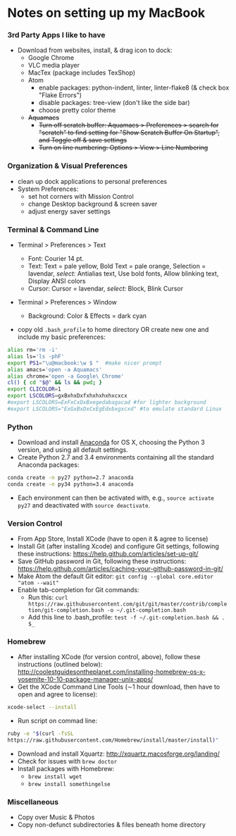 # Notes on setting up my MacBook


### 3rd Party Apps I like to have

- Download from websites, install, & drag icon to dock:
   - Google Chrome
   - VLC media player
   - MacTex (package includes TexShop)
   - Atom
     - enable packages: python-indent, linter, linter-flake8 (& check box "Flake Errors")
     - disable packages: tree-view (don't like the side bar)
     - choose pretty color theme
   - ~~Aquamacs~~
	   - ~~Turn off scratch buffer: Aquamacs > Preferences > search for
         "scratch" to find setting for "Show Scratch Buffer On
         Startup", and Toggle off & save settings~~
	   - ~~Turn on line numbering: Options > View > Line Numbering~~


### Organization & Visual Preferences

- clean up dock applications to personal preferences
- System Preferences:
	- set hot corners with Mission Control
	- change Desktop background & screen saver
	- adjust energy saver settings


### Terminal & Command Line

- Terminal > Preferences > Text
  - Font: Courier 14 pt.
  - Text: Text = pale yellow, Bold Text = pale orange, Selection = lavendar, *select:* Antialias text, Use bold
    fonts, Allow blinking text, Display ANSI colors
  - Cursor: Cursor = lavendar, *select:*  Block, Blink Cursor

- Terminal > Preferences > Window
  - Background: Color & Effects = dark cyan

- copy old ```.bash_profile``` to home directory OR create new one and
include my basic preferences:
```sh
alias rm='rm -i' 
alias ls='ls -phF'
export PS1="\u@macbook:\w $ "  #make nicer prompt
alias amacs='open -a Aquamacs'
alias chrome='open -a Google\ Chrome'
cl() { cd "$@" && ls && pwd; }
export CLICOLOR=1
export LSCOLORS=gxBxhxDxfxhxhxhxhxcxcx
#export LSCOLORS=ExFxCxDxBxegedabagacad #for lighter background
#export LSCOLORS="ExGxBxDxCxEgEdxbxgxcxd" #to emulate standard Linux
```

### Python
- Download and install [Anaconda](https://www.continuum.io/downloads) for OS X, 
choosing the Python 3 version, and using all default settings.
- Create Python 2.7 and 3.4 environments containing all the standard Anaconda packages:
```sh
conda create -n py27 python=2.7 anaconda
conda create -n py34 python=3.4 anaconda
```
- Each environment can then be activated with, e.g., ```source activate py27``` and deactivated with ```source deactivate```.


### Version Control
- From App Store, Install XCode (have to open it & agree to license)
- Install Git (after installing Xcode) and configure Git settings, following these instructions:
https://help.github.com/articles/set-up-git/
- Save GitHub password in Git, following these instructions:
https://help.github.com/articles/caching-your-github-password-in-git/
- Make Atom the default Git editor: ```git config --global core.editor "atom --wait"```
- Enable tab-completion for Git commands:
  - Run this: ```curl https://raw.githubusercontent.com/git/git/master/contrib/completion/git-completion.bash -o ~/.git-completion.bash```
  - Add this line to .bash\_profile: ```test -f ~/.git-completion.bash && . $_```

### Homebrew
- After installing XCode (for version control, above), follow these
  instructions (outlined below): http://coolestguidesontheplanet.com/installing-homebrew-os-x-yosemite-10-10-package-manager-unix-apps/
- Get the XCode Command Line Tools ($\sim$1 hour download, then have
to open and agree to license):
```sh
xcode-select --install
```
- Run script on commad line:
```sh
ruby -e "$(curl -fsSL
https://raw.githubusercontent.com/Homebrew/install/master/install)"
```
- Download and install Xquartz: http://xquartz.macosforge.org/landing/
- Check for issues with ```brew doctor```
- Install packages with Homebrew:
	- ```brew install wget```
	- ```brew install somethingelse```

### Miscellaneous
- Copy over Music & Photos
- Copy non-defunct subdirectories & files beneath home directory
